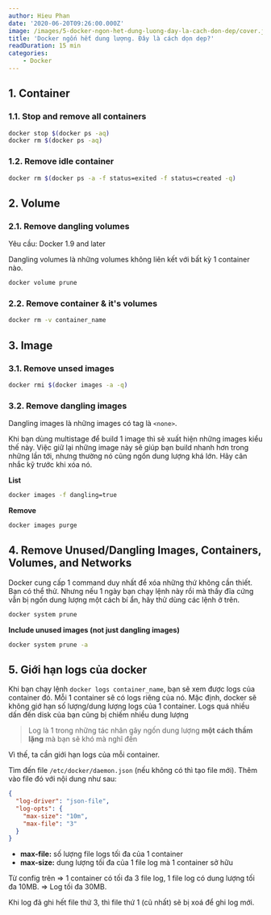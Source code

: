 ```yaml
---
author: Hieu Phan
date: '2020-06-20T09:26:00.000Z'
image: /images/5-docker-ngon-het-dung-luong-day-la-cach-don-dep/cover.jpg
title: 'Docker ngốn hết dung lượng. Đây là cách dọn dẹp?'
readDuration: 15 min
categories:
    - Docker
---
```



## 1. Container
### 1.1. Stop and remove all containers

```bash
docker stop $(docker ps -aq)
docker rm $(docker ps -aq)
```

### 1.2. Remove idle container

```bash
docker rm $(docker ps -a -f status=exited -f status=created -q)
```

## 2. Volume
### 2.1. Remove dangling volumes
Yêu cầu: Docker 1.9 and later

Dangling volumes là những volumes không liên kết với bất kỳ 1 container nào.

```bash
docker volume prune
```

### 2.2. Remove container & it's volumes

```bash
docker rm -v container_name
```

## 3. Image
### 3.1. Remove unsed images

```bash
docker rmi $(docker images -a -q)
```

### 3.2. Remove dangling images

Dangling images là những images có tag là `<none>`.

Khi bạn dùng multistage để build 1 image thì sẽ xuất hiện những images kiểu thế này. Việc giữ lại những image này sẽ giúp bạn build nhanh hơn trong những lần tới, nhưng thường nó cũng ngốn dung lượng khá lớn. Hãy cân nhắc kỹ trước khi xóa nó.

**List**
```bash
docker images -f dangling=true
```

**Remove**
```bash
docker images purge
```

## 4. Remove Unused/Dangling Images, Containers, Volumes, and Networks

Docker cung cấp 1 command duy nhất để xóa những thứ không cần thiết. Bạn có thể thử. Nhưng nếu 1 ngày bạn chạy lệnh này rồi mà thấy đĩa cứng vẫn bị ngốn dung lượng một cách bí ẩn, hãy thử dùng các lệnh ở trên.

```bash
docker system prune
```

**Include unused images (not just dangling images)**
```bash
docker system prune -a
```

## 5. Giới hạn logs của docker

Khi bạn chạy lệnh `docker logs container_name`, bạn sẽ xem được logs của container đó. Mỗi 1 container sẽ có logs riêng của nó. Mặc định, docker sẽ không giớ hạn số lượng/dung lượng logs của 1 container. Logs quá nhiều dấn đến disk của bạn cũng bị chiếm nhiều dung lượng

> Log là 1 trong những tác nhân gây ngốn dung lượng **một cách thầm lặng** mà bạn sẽ khó mà nghĩ đến

Vì thế, ta cần giới hạn logs của mỗi container.

Tìm đến file `/etc/docker/daemon.json` (nếu không có thì tạo file mới). Thêm vào file đó với nội dung như sau:

```json
{
  "log-driver": "json-file",
  "log-opts": {
    "max-size": "10m",
    "max-file": "3"
  }
}
```

- **max-file:** số lượng file logs tối đa của 1 container
- **max-size:** dung lượng tối đa của 1 file log mà 1 container sở hữu

Từ config trên => 1 container có tối đa 3 file log, 1 file log có dung lượng tối đa 10MB. => Log tối đa 30MB.

Khi log đã ghi hết file thứ 3, thì file thứ 1 (cũ nhất) sẽ bị xoá để ghi log mới.